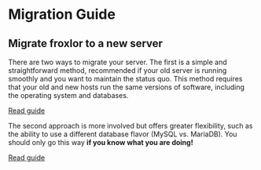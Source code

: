 # Migration Guide

## Migrate froxlor to a new server

There are two ways to migrate your server. The first is a simple and straightforward method, recommended if your old server is running smoothly and you want to maintain the status quo. This method requires that your old and new hosts run the same versions of software, including the operating system and databases.

[Read guide](clone.html)

The second approach is more involved but offers greater flexibility, such as the ability to use a different database flavor (MySQL vs. MariaDB). You should only go this way **if you know what you are doing!**

[Read guide](true-migrate.html)